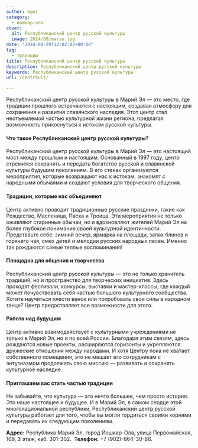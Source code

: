 ```yaml
---
author: egor
category:
  - йошкар-ола
cover:
  alt: Республиканский центр русской культуры
  image: 2024/08/marsu.jpg
date: "2024-08-29T12:02:02+00:00"
tag:
  - традиции
title: Республиканский центр русской культуры
description: Республиканский центр русской культуры
keywords: Республиканский центр русской культуры
url: /centrkult/

---
```

Республиканский центр русской культуры в Марий Эл — это место, где традиции прошлого встречаются с настоящим, создавая атмосферу для сохранения и развития славянского наследия. Этот центр стал неотъемлемой частью культурной жизни региона, предлагая возможность прикоснуться к истокам русской культуры.

#### Что такое Республиканский центр русской культуры?

Республиканский центр русской культуры в Марий Эл — это настоящий мост между прошлым и настоящим. Основанный в 1997 году, центр стремится сохранить и передать богатство русской и славянской культуры будущим поколениям. В его стенах организуются мероприятия, которые возвращают нас к истокам, знакомят с народными обычаями и создают условия для творческого общения.

#### Традиции, которые нас объединяют

Центр активно проводит традиционные русские праздники, такие как Рождество, Масленица, Пасха и Троица. Эти мероприятия не только оживляют старинные обычаи, но и вдохновляют жителей Марий Эл на более глубокое понимание своей культурной идентичности. Представьте себе: зимний вечер, ярмарка на площади, запах блинов и горячего чая, смех детей и мелодии русских народных песен. Именно так рождаются самые теплые воспоминания!

#### Площадка для общения и творчества

Республиканский центр русской культуры — это не только хранитель традиций, но и пространство для творческих инициатив. Здесь проходят фестивали, конкурсы, выставки и мастер-классы, где каждый может почувствовать себя частью большого культурного сообщества. Хотите научиться плести венок или попробовать свои силы в народном танце? Центр предоставляет все возможности для этого.

#### Работа над будущим

Центр активно взаимодействует с культурными учреждениями не только в Марий Эл, но и по всей России. Благодаря этим связям, здесь рождаются новые проекты, расширяются горизонты и укрепляются дружеские отношения между народами. И хотя Центру пока не хватает собственного помещения, это не мешает его сотрудникам с энтузиазмом продолжать свою миссию — развивать и сохранять культурное наследие.

#### Приглашаем вас стать частью традиции

Не забывайте, что культура — это нечто большее, чем просто история. Это наше настоящее и будущее. И в Марий Эл, в самом сердце этой многонациональной республики, Республиканский центр русской культуры работает для того, чтобы вы могли гордиться своими корнями и передавать их следующим поколениям.

**Адрес:** Республика Марий Эл, город Йошкар-Ола, улица Первомайская, 109, 3 этаж, каб. 301-302.  **Телефон:** +7 (902)-664-30-86.

